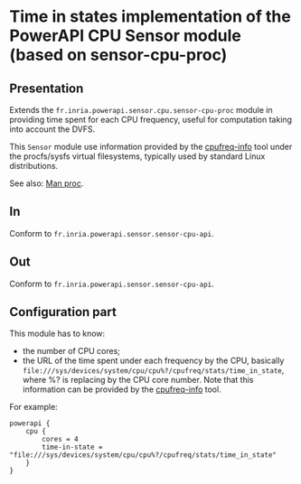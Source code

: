 # Time in states implementation of the PowerAPI CPU Sensor module (based on sensor-cpu-proc)

## Presentation

Extends the `fr.inria.powerapi.sensor.cpu.sensor-cpu-proc` module in providing time spent for each CPU frequency, useful for computation taking into account the DVFS.

This `Sensor` module use information provided by the [cpufreq-info](http://linux.die.net/man/1/cpufreq-info "cpufreq-info") tool under the procfs/sysfs virtual filesystems, typically used by standard Linux distributions.

See also: [Man proc](http://linux.die.net/man/5/proc "proc manual").

## In

Conform to `fr.inria.powerapi.sensor.sensor-cpu-api`.

## Out

Conform to `fr.inria.powerapi.sensor.sensor-cpu-api`.

## Configuration part

This module has to know:
* the number of CPU cores;
* the URL of the time spent under each frequency by the CPU, basically `file:///sys/devices/system/cpu/cpu%?/cpufreq/stats/time_in_state`, where %? is replacing by the CPU core number. Note that this information can be provided by the [cpufreq-info](http://linux.die.net/man/1/cpufreq-info "cpufreq-info") tool.

For example:
```
powerapi {
	cpu {
		cores = 4
		time-in-state = "file:///sys/devices/system/cpu/cpu%?/cpufreq/stats/time_in_state"
	}
}
```
